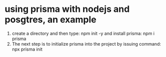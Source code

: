 # using prisma with nodejs and posgtres, an example
1. create a directory and then type: npm init -y and install prisma: npm i prisma
2. The next step is to initialize prisma into the project by issuing command: npx prisma init
